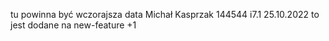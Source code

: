 tu powinna być wczorajsza data
Michał Kasprzak 
144544
i7.1
25.10.2022
to jest dodane na new-feature
+1